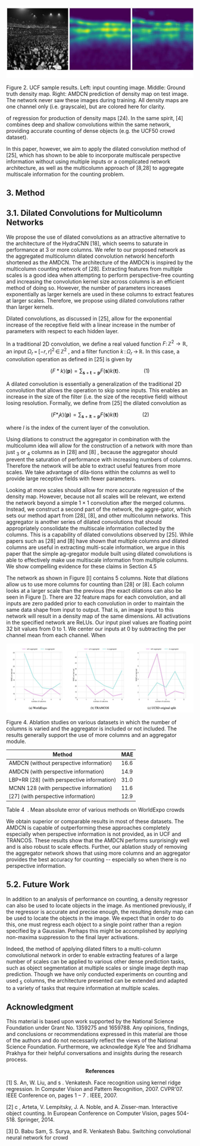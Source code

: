 ![](figures\0-0-FIGURE.jpg)

Figure 2. UCF sample results. Left: input counting image. Middle: Ground truth density map. Right: AMDCN prediction of density map on test image. The network never saw these images during training. All density maps are one channel only (i.e. grayscale), but are colored here for clarity.

of regression for production of density maps [24). In the same spirit, [4] combines deep and shallow convolutions within the same network, providing accurate counting of dense objects (e.g. the UCF50 crowd dataset).

In this paper, however, we aim to apply the dilated convolution method of [25], which has shown to be able to incorporate multiscale perspective information without using multiple inputs or a complicated network architecture, as well as the multicolumn approach of [8,28] to aggregate multiscale information for the counting problem.

## 3. Method

## 3.1. Dilated Convolutions for Multicolumn Networks

We propose the use of dilated convolutions as an attractive alternative to the architecture of the HydraCNN [18], which seems to saturate in performance at $3$ or more columns. We refer to our proposed network as the aggregated multicolumn dilated convolution networkl henceforth shortened as the AMDCN. The architecture of the AMDCN is inspired by the multicolumn counting network of [28]. Extracting features from multiple scales is a good idea when attempting to perform perspective-free counting and increasing the convolution kernel size across columns is an efficient method of doing so. However, the number of parameters increases exponentially as larger kernels are used in these columns to extract features at larger scales. Therefore, we propose using dilated convolutions rather than larger kernels.

Dilated convolutions, as discussed in [25], allow for the exponential increase of the receptive field with a linear increase in the number of parameters with respect to each hidden layer.

In a traditional 2D convolution, we define a real valued function $F : \, \mathbb{Z}^{2} \to\mathbb{R},$ an input $\Omega_{r} \,=\, [-r, r ]^{2} \, \in\, \mathbb{Z}^{2}$ , and a filter function $k \, : \, \Omega_{r} \, \to\, \mathbb{R}.$ In this case, a convolution operation as defined in [25] is given by

$$
( F * k ) ( \mathbf{p} )=\sum_{\mathbf{s}+\mathbf{t}=\mathbf{p}} F ( \mathbf{s} ) k ( \mathbf{t} ). \qquad\qquad( 1 )
$$

A dilated convolution is essentially a generalization of the traditional 2D convolution that allows the operation to skip some inputs. This enables an increase in the size of the filter (i.e. the size of the receptive field) without losing resolution. Formally, we define from [25] the dilated convolution as

$$
( F *_{l} k ) ( \mathbf{p} )=\sum_{\mathbf{s}+l \mathbf{t}=\mathbf{p}} F ( \mathbf{s} ) k ( \mathbf{t} ) \qquad\qquad( 2 )
$$

where $l$ is the index of the current layer of the convolution.

Using dilations to construct the aggregator in combination with the multicolumn idea will allow for the construction of a network with more than just ${}_{3}$ or ${}_{4}$ columns as in [28] and $[ 8 ]$ , because the aggregator should prevent the saturation of performance with increasing numbers of columns. Therefore the network will be able to extract useful features from more scales. We take advantage of dila-tions within the columns as well to provide large receptive fields with fewer parameters.

Looking at more scales should allow for more accurate regression of the density map. However, because not all scales will be relevant, we extend the network beyond a simple $1 \times1$ convolution after the merged columns. Instead, we construct a second part of the network, the aggre-gator, which sets our method apart from [28], [8], and other multicolumn networks. This aggregator is another series of dilated convolutions that should appropriately consolidate the multiscale information collected by the columns. This is a capability of dilated convolutions observed by [25]. While papers such as [28] and [8] have shown that multiple columns and dilated columns are useful in extracting multi-scale information, we argue in this paper that the simple ag-gregator module built using dilated convolutions is able to effectively make use multiscale information from multiple columns. We show compelling evidence for these claims in Section 4.5

The network as shown in Figure [I] contains 5 columns. Note that dilations allow us to use more columns for counting than [28] or [8]. Each column looks at a larger scale than the previous (the exact dilations can also be seen in Figure [). There are 32 feature maps for each convolution, and all inputs are zero padded prior to each convolution in order to maintain the same data shape from input to output. That is, an image input to this network will result in a density map of the same dimensions. All activations in the specified network are ReLUs. Our input pixel values are floating point 32 bit values from 0 to 1. We center our inputs at 0 by subtracting the per channel mean from each channel. When

![](figures\1-0-FIGURE.jpg)

Figure 4. Ablation studies on various datasets in which the number of columns is varied and the aggregator is included or not included. The results generally support the use of more columns and an aggregator module.

| Method | MAE |
| --- | --- |
| AMDCN (without perspective information)  | 16.6 |
| AMDCN (with perspective information)  | 14.9 |
| LBP+RR [28] (with perspective information)  | 31.0 |
| MCNN 128 (with perspective information)  | 11.6 |
| [27] (with perspective information) | 12.9 |

Table $4 ~$ . Mean absolute error of various methods on WorldExpo crowds

We obtain superior or comparable results in most of these datasets. The AMDCN is capable of outperforming these approaches completely especially when perspective information is not provided, as in UCF and TRANCOS. These results show that the AMDCN performs surprisingly well and is also robust to scale effects. Further, our ablation study of removing the aggregator network shows that using more columns and an aggregator provides the best accuracy for counting -- especially so when there is no perspective information.

## 5.2. Future Work

In addition to an analysis of performance on counting, a density regressor can also be used to locate objects in the image. As mentioned previously, if the regressor is accurate and precise enough, the resulting density map can be used to locate the objects in the image. We expect that in order to do this, one must regress each object to a single point rather than a region specified by a Gaussian. Perhaps this might be accomplished by applying non-maxima suppression to the final layer activations.

Indeed, the method of applying dilated filters to a multi-column convolutional network in order to enable extracting features of $\mathrm{a}$ large number of scales can be applied to various other dense prediction tasks, such as object segmentation at multiple scales or single image depth map prediction. Though we have only conducted experiments on counting and used ${}_{5}$ columns, the architecture presented can be extended and adapted to a variety of tasks that require information at multiple scales.

## Acknowledgment

This material is based upon work supported by the National Science Foundation under Grant No. 1359275 and 1659788. Any opinions, findings, and conclusions or recommendations expressed in this material are those of the authors and do not necessarily reflect the views of the National Science Foundation. Furthermore, we acknowledge Kyle Yee and Sridhama Prakhya for their helpful conversations and insights during the research process.

$$
\mathbf{R e f e r e n c e s}
$$

[1] S. An, W. Liu, and $\mathrm{s}$ . Venkatesh. Face recognition using kernel ridge regression. In Computer Vision and Pattern Recognition, 2007. CVPR'07. IEEE Conference on, pages $1-7$ . IEEE, 2007.

[2] $\mathrm{c}$ , Arteta, V. Lempitsky, J. A. Noble, and A. Zisser-man. Interactive object counting. In European Conference on Computer Vision, pages 504-518. Springer, 2014.

[3] D. Babu Sam, S. Surya, and R. Venkatesh Babu. Switching convolutional neural network for crowd